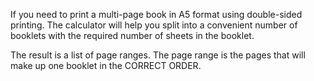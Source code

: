 If you need to print a multi-page book in A5 format using double-sided printing. The calculator will help you split into a convenient number of booklets with the required number of sheets in the booklet.

The result is a list of page ranges. The page range is the pages that will make up one booklet in the CORRECT ORDER.
